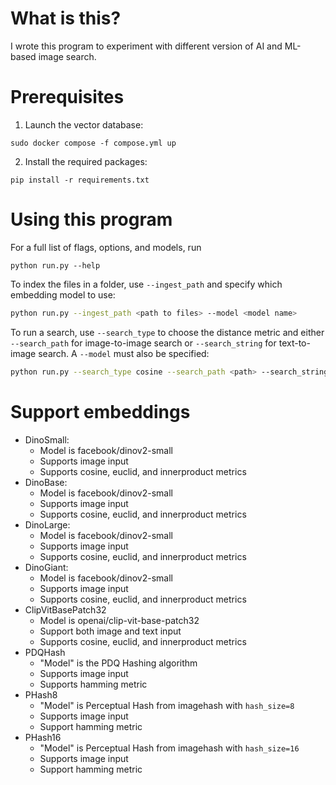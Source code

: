 # What is this?

I wrote this program to experiment with different version of AI and ML-based image search.

# Prerequisites

1. Launch the vector database:

```
sudo docker compose -f compose.yml up
```

2. Install the required packages:

```
pip install -r requirements.txt
```

# Using this program

For a full list of flags, options, and models, run

```
python run.py --help
```

To index the files in a folder, use ``--ingest_path`` and specify which embedding model to use:

```bash
python run.py --ingest_path <path to files> --model <model name>
```

To run a search, use ``--search_type`` to choose the distance metric and either ``--search_path`` for image-to-image search or ``--search_string`` for text-to-image search. A ``--model`` must also be specified:

```bash
python run.py --search_type cosine --search_path <path> --search_string <string> --model <model name>
```

# Support embeddings

* DinoSmall:
	- Model is facebook/dinov2-small
	- Supports image input
	- Supports cosine, euclid, and innerproduct metrics
* DinoBase:
	- Model is facebook/dinov2-small
	- Supports image input
	- Supports cosine, euclid, and innerproduct metrics
* DinoLarge:
	- Model is facebook/dinov2-small
	- Supports image input
	- Supports cosine, euclid, and innerproduct metrics
* DinoGiant:
	- Model is facebook/dinov2-small
	- Supports image input
	- Supports cosine, euclid, and innerproduct metrics
* ClipVitBasePatch32
	- Model is openai/clip-vit-base-patch32
	- Support both image and text input
	- Supports cosine, euclid, and innerproduct metrics
* PDQHash
	- "Model" is the PDQ Hashing algorithm
	- Supports image input
	- Supports hamming metric
* PHash8
	- "Model" is Perceptual Hash from imagehash with ``hash_size=8``
	- Supports image input
	- Support hamming metric
* PHash16
	- "Model" is Perceptual Hash from imagehash with ``hash_size=16``
	- Supports image input
	- Support hamming metric

